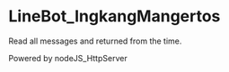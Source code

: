 # LineBot_IngkangMangertos
Read all messages and returned from the time.

Powered by nodeJS_HttpServer
